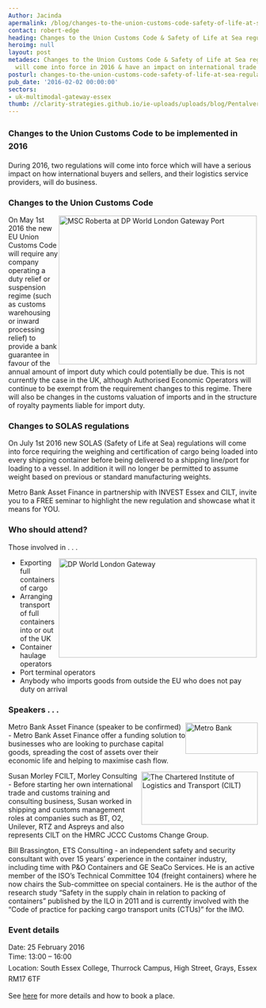 ```yaml
---
Author: Jacinda
apermalink: /blog/changes-to-the-union-customs-code-safety-of-life-at-sea-regulations
contact: robert-edge
heading: Changes to the Union Customs Code & Safety of Life at Sea regulations
heroimg: null
layout: post
metadesc: Changes to the Union Customs Code & Safety of Life at Sea regulations which
  will come into force in 2016 & have an impact on international trade
posturl: changes-to-the-union-customs-code-safety-of-life-at-sea-regulations
pub_date: '2016-02-02 00:00:00'
sectors:
- uk-multimodal-gateway-essex
thumb: //clarity-strategies.github.io/ie-uploads/uploads/blog/Pentalver_mini.jpg
---
```


<h3><span style='line-height: 1.6;'>Changes to the Union Customs Code to be implemented in 2016</span></h3><p>During 2016, two regulations will come into force which will have a serious impact on how international buyers and sellers, and their logistics service providers, will do business.</p><h3>Changes to the Union Customs Code</h3><p><img alt='MSC Roberta at DP World London Gateway Port' src='//clarity-strategies.github.io/ie-uploads/uploads/blog/Msc_roberta_400.jpg' style='width: 400px; height: 300px; margin-left: 2px; margin-right: 2px; float: right;'/>On May 1st 2016 the new EU Union Customs Code will require any company operating a duty relief or suspension regime (such as customs warehousing or inward processing relief) to provide a bank guarantee in favour of the annual amount of import duty which could potentially be due. This is not currently the case in the UK, although Authorised Economic Operators will continue to be exempt from the requirement changes to this regime. There will also be changes in the customs valuation of imports and in the structure of royalty payments liable for import duty.</p><h3>Changes to SOLAS regulations</h3><p>On July 1st 2016 new SOLAS (Safety of Life at Sea) regulations will come into force requiring the weighing and certification of cargo being loaded into every shipping container before being delivered to a shipping line/port for loading to a vessel. In addition it will no longer be permitted to assume weight based on previous or standard manufacturing weights.</p><p>Metro Bank Asset Finance in partnership with INVEST Essex and CILT, invite you to a FREE seminar to highlight the new regulation and showcase what it means for YOU.</p><h3>Who should attend?</h3><p>Those involved in . . .</p><ul><li><img alt='DP World London Gateway' src='//clarity-strategies.github.io/ie-uploads/uploads/blog/Picture1_400.jpg' style='line-height: 20.8px; width: 400px; height: 200px; margin-left: 2px; margin-right: 2px; float: right;'/>Exporting full containers of cargo</li><li>Arranging transport of full containers into or out of the UK</li><li>Container haulage operators</li><li>Port terminal operators</li><li>Anybody who imports goods from outside the EU who does not pay duty on arrival</li></ul><h3>Speakers . . .</h3><p><img alt='Metro Bank' src='//clarity-strategies.github.io/ie-uploads/uploads/blog/Metro_Bank_logo_RGB_72dpi.png' style='width: 146px; height: 63px; float: right;'/>Metro Bank Asset Finance (speaker to be confirmed) - Metro Bank Asset Finance offer a funding solution to businesses who are looking to purchase capital goods, spreading the cost of assets over their economic life and helping to maximise cash flow.</p><p><img alt='The Chartered Institute of Logistics and Transport (CILT)' src='//clarity-strategies.github.io/ie-uploads/uploads/blog/CILT_RGB.jpg' style='width: 235px; height: 107px; float: right;'/>Susan Morley FCILT, Morley Consulting - Before starting her own international trade and customs training and consulting business, Susan worked in shipping and customs management roles at companies such as BT, O2, Unilever, RTZ and Aspreys and also represents CILT on the HMRC JCCC Customs Change Group.</p><p>Bill Brassington, ETS Consulting - an independent safety and security consultant with over 15 years’ experience in the container industry, including time with P&amp;O Containers and GE SeaCo Services. He is an active member of the ISO’s Technical Committee 104 (freight containers) where he now chairs the Sub-committee on special containers. He is the author of the research study “Safety in the supply chain in relation to packing of containers” published by the ILO in 2011 and is currently involved with the “Code of practice for packing cargo transport units (CTUs)” for the IMO.</p><h3>Event details</h3><p>Date: 25 February 2016<br/><span style='line-height: 1.6;'>Time: 13:00 – 16:00</span><br/><span style='line-height: 1.6;'>Location: South Essex College, Thurrock Campus, High Street, Grays, Essex RM17 6TF</span></p><p>See <a href='../events/uniform-customs-code-and-solas-seminar'>here</a> for more details and how to book a place.</p>